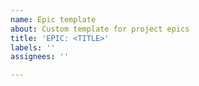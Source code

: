 ```yaml
---
name: Epic template
about: Custom template for project epics
title: 'EPIC: <TITLE>'
labels: ''
assignees: ''

---
```



